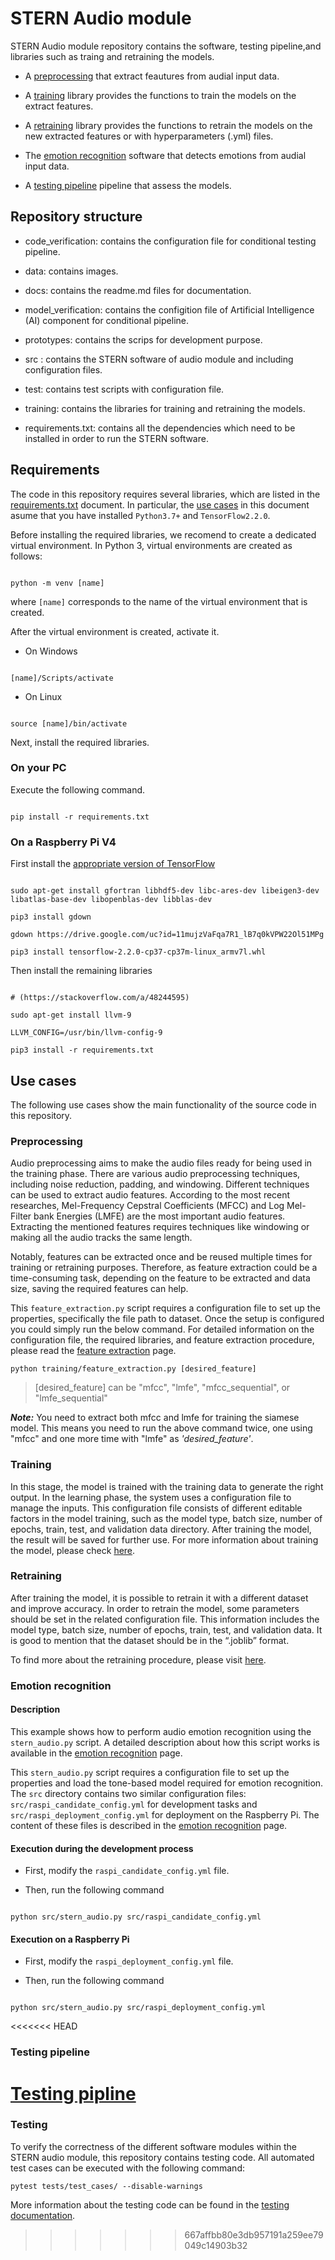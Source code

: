 # STERN Audio module

  

STERN Audio module repository contains the software, testing pipeline,and libraries such as traing and retraining the models.

  

- A [preprocessing](#preprossing ) that extract feautures from audial input data.

- A [training](#training) library provides the functions to train the models on the extract features.

- A [retraining](#retraining) library provides the functions to retrain the models on the new extracted features or with hyperparameters (.yml) files.

- The [emotion recognition](#emotion-recognition) software that detects emotions from audial input data.

- A [testing pipeline](#testing-pipeline) pipeline that assess the models.

  

## Repository structure

  

- code_verification: contains the configuration file for conditional testing pipeline.

- data: contains images.

- docs: contains the readme.md files for documentation.

- model_verification: contains the configition file of Artificial Intelligence (AI) component for conditional pipeline.

- prototypes: contains the scrips for development purpose.

- src : contains the STERN software of audio module and including configuration files.

- test: contains test scripts with configuration file.

- training: contains the libraries for training and retraining the models.

- requirements.txt: contains all the dependencies which need to be installed in order to run the STERN software.

  

## Requirements

  

The code in this repository requires several libraries, which are listed in the [requirements.txt](requirements.txt) document. In particular, the [use cases](#use-cases) in this document asume that you have installed `Python3.7+` and `TensorFlow2.2.0`.

  

Before installing the required libraries, we recomend to create a dedicated virtual environment. In Python 3, virtual environments are created as follows:

```

python -m venv [name]

```

  

where `[name]` corresponds to the name of the virtual environment that is created.

  

After the virtual environment is created, activate it.

* On Windows

  

```

[name]/Scripts/activate

```

  

* On Linux

  

```

source [name]/bin/activate

```

  

Next, install the required libraries.

### On your PC

Execute the following command.

```

pip install -r requirements.txt

```

  

### On a Raspberry Pi V4

First install the [appropriate version of TensorFlow](https://qengineering.eu/install-tensorflow-2.2.0-on-raspberry-pi-4.html)

  

```

sudo apt-get install gfortran libhdf5-dev libc-ares-dev libeigen3-dev libatlas-base-dev libopenblas-dev libblas-dev

pip3 install gdown

gdown https://drive.google.com/uc?id=11mujzVaFqa7R1_lB7q0kVPW22Ol51MPg

pip3 install tensorflow-2.2.0-cp37-cp37m-linux_armv7l.whl

```

Then install the remaining libraries

  

```

# (https://stackoverflow.com/a/48244595)

sudo apt-get install llvm-9

LLVM_CONFIG=/usr/bin/llvm-config-9

pip3 install -r requirements.txt

```

  

## Use cases

  

The following use cases show the main functionality of the source code in this repository.

  

### Preprocessing

Audio preprocessing aims to make the audio files ready for being used in the training phase. There are various audio preprocessing techniques, including noise reduction, padding, and windowing. Different techniques can be used to extract audio features. According to the most recent researches, Mel-Frequency Cepstral Coefficients (MFCC) and Log Mel-Filter bank Energies (LMFE) are the most important audio features. Extracting the mentioned features requires techniques like windowing or making all the audio tracks the same length.

  

Notably, features can be extracted once and be reused multiple times for training or retraining purposes. Therefore, as feature extraction could be a time-consuming task, depending on the feature to be extracted and data size, saving the required features can help.



This ```feature_extraction.py``` script requires a configuration file to set up the properties, specifically the file path to dataset. Once the setup is configured you could simply run the below command. For detailed information on the configuration file, the required libraries, and  feature extraction procedure, please read the [feature extraction](./docs/FeatureExtraction.md) page.

	python training/feature_extraction.py [desired_feature]

> [desired_feature] can be "mfcc", "lmfe", "mfcc_sequential", or
> "lmfe_sequential"

  ***Note:*** You need to extract both mfcc and lmfe for training the siamese model. This means you need to run the above command twice, one using "mfcc" and one more time with "lmfe" as *'desired_feature'*.

### Training

  

In this stage, the model is trained with the training data to generate the right output. In the learning phase, the system uses a configuration file to manage the inputs. This configuration file consists of different editable factors in the model training, such as the model type, batch size, number of epochs, train, test, and validation data directory. After training the model, the result will be saved for further use. For more information about training the model, please check [here](./docs/Training.md).

 

### Retraining

After training the model, it is possible to retrain it with a different dataset and improve accuracy. In order to retrain the model, some parameters should be set in the related configuration file. This information includes the model type, batch size, number of epochs, train, test, and validation data. It is good to mention that the dataset should be in the “.joblib” format. 

To find more about the retraining procedure, please visit [here](./docs/Retraining.md).

### Emotion recognition

  

#### Description

This example shows how to perform audio emotion recognition using the ```stern_audio.py``` script. A detailed description about how this script works is available in the [emotion recognition](./docs/emotion_recognition.md) page.

  

This ```stern_audio.py``` script requires a configuration file to set up the properties and load the tone-based model required for emotion recognition. The ```src``` directory contains two similar configuration files: ```src/raspi_candidate_config.yml``` for development tasks and ```src/raspi_deployment_config.yml``` for deployment on the Raspberry Pi. The content of these files is described in the [emotion recognition](./docs/emotion_recognition.md) page.

  

#### Execution during the development process

* First, modify the `raspi_candidate_config.yml` file.

* Then, run the following command

  

```

python src/stern_audio.py src/raspi_candidate_config.yml

```

  

#### Execution on a Raspberry Pi

* First, modify the `raspi_deployment_config.yml` file.

* Then, run the following command

  

```

python src/stern_audio.py src/raspi_deployment_config.yml

```

<<<<<<< HEAD
  

### Testing pipeline

[Testing pipline](./docs/Testing.md)
=======
### Testing

To verify the correctness of the different software modules within the STERN audio module, this repository contains testing code. All automated test cases can be executed with the following command:

```
pytest tests/test_cases/ --disable-warnings
```

More information about the testing code can be found in the [testing documentation](/docs/Testing.md).

>>>>>>> 667affbb80e3db957191a259ee79049c14903b32
